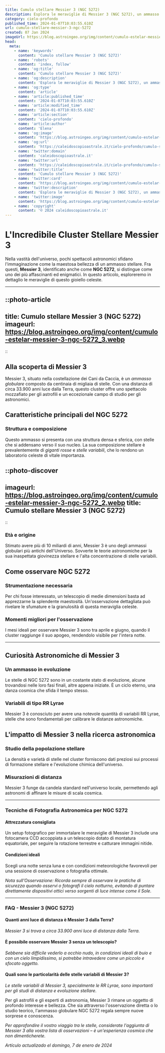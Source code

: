 ```yaml
---
title: Cumulo stellare Messier 3 (NGC 5272)
description: Esplora le meraviglie di Messier 3 (NGC 5272), un ammasso stellare incredibile con la nostra guida esperta. Astrofascino celeste!
category: cielo-profondo
published_time: 2024-01-07T10:03:55.610Z
url: cumulo-stellare-messier-3-ngc-5272
created: 07 Jan 2024
imageUrl: https://blog.astroingeo.org/img/content/cumulo-estelar-messier-3-ngc-5272_3.webp
head:
  meta:
    - name: 'keywords'
      content: 'Cumulo stellare Messier 3 (NGC 5272)'
    - name: 'robots'
      content: 'index, follow'
    - name: 'og:title'
      content: 'Cumulo stellare Messier 3 (NGC 5272)'
    - name: 'og:description'
      content: 'Esplora le meraviglie di Messier 3 (NGC 5272), un ammasso stellare incredibile con la nostra guida esperta. Astrofascino celeste!'
    - name: 'og:type'
      content: 'article'
    - name: 'article:published_time'
      content: '2024-01-07T10:03:55.610Z'
    - name: 'article:modified_time'
      content: '2024-01-07T10:03:55.610Z'
    - name: 'article:section'
      content: 'cielo-profondo'
    - name: 'article:author'
      content: 'Elena'
    - name: 'og:image'
      content: 'https://blog.astroingeo.org/img/content/cumulo-estelar-messier-3-ngc-5272_3.webp'
    - name: 'og:url'
      content: 'https://caleidoscopioastrale.it/cielo-profondo/cumulo-stellare-messier-3-ngc-5272'
    - name: 'twitter:domain'
      content: 'caleidoscopioastrale.it'
    - name: 'twitter:url'
      content: 'https://caleidoscopioastrale.it/cielo-profondo/cumulo-stellare-messier-3-ngc-5272'
    - name: 'twitter:title'
      content: 'Cumulo stellare Messier 3 (NGC 5272)'
    - name: 'twitter:card'
      content: 'https://blog.astroingeo.org/img/content/cumulo-estelar-messier-3-ngc-5272_3.webp'
    - name: 'twitter:description'
      content: 'Esplora le meraviglie di Messier 3 (NGC 5272), un ammasso stellare incredibile con la nostra guida esperta. Astrofascino celeste!'
    - name: 'twitter:image'
      content: 'https://blog.astroingeo.org/img/content/cumulo-estelar-messier-3-ngc-5272_3.webp'
    - name: 'copyright'
      content: '© 2024 caleidoscopioastrale.it'
---
```

# L'Incredibile Cluster Stellare Messier 3

Nella vastità dell'universo, pochi spettacoli astronomici sfidano l'immaginazione come la maestosa bellezza di un ammasso stellare. Fra questi, **Messier 3**, identificato anche come **NGC 5272**, si distingue come uno dei più affascinanti ed enigmatici. In questo articolo, esploreremo in dettaglio le meraviglie di questo gioiello celeste.

---

::photo-article
---
title: Cumulo stellare Messier 3 (NGC 5272)
imageurl: https://blog.astroingeo.org/img/content/cumulo-estelar-messier-3-ngc-5272_3.webp
---
::

## Alla scoperta di Messier 3

Messier 3, situato nella costellazione dei Cani da Caccia, è un *ammasso globulare* composto da centinaia di migliaia di stelle. Con una distanza di circa 33.900 anni luce dalla Terra, questo cluster offre uno spettacolo mozzafiato per gli astrofili e un eccezionale campo di studio per gli astronomici.

## Caratteristiche principali del NGC 5272

### Struttura e composizione

Questo ammasso si presenta con una struttura densa e sferica, con stelle che si addensano verso il suo nucleo. La sua composizione stellare è prevalentemente di *giganti rosse* e *stelle variabili*, che lo rendono un laboratorio celeste di vitale importanza.

::photo-discover
---
imageurl: https://blog.astroingeo.org/img/content/cumulo-estelar-messier-3-ngc-5272_2.webp
title: Cumulo stellare Messier 3 (NGC 5272)
---
::

### Età e origine

Stimato avere più di 10 miliardi di anni, Messier 3 è uno degli ammassi globulari più antichi dell'Universo. Sovverte le teorie astronomiche per la sua inaspettata giovinezza stellare e l'alta concentrazione di stelle variabili.

## Come osservare NGC 5272

### Strumentazione necessaria

Per chi fosse interessato, un telescopio di medie dimensioni basta ad apprezzarne la splendente maestosità. Un'osservazione dettagliata può rivelare le sfumature e la granulosità di questa meraviglia celeste.

### Momenti migliori per l'osservazione

I mesi ideali per osservare Messier 3 sono tra aprile e giugno, quando il cluster raggiunge il suo apogeo, rendendolo visibile per l'intera notte.

---

## Curiosità Astronomiche di Messier 3

### Un ammasso in evoluzione

Le stelle di NGC 5272 sono in un costante stato di evoluzione, alcune trovandosi nelle loro fasi finali, altre appena iniziate. È un ciclo eterno, una danza cosmica che sfida il tempo stesso.

### Variabili di tipo RR Lyrae

Messier 3 è conosciuto per avere una notevole quantità di variabili RR Lyrae, stelle che sono fondamentali per calibrare le distanze astronomiche.

## L'impatto di Messier 3 nella ricerca astronomica

### Studio della popolazione stellare

La densità e varietà di stelle nel cluster forniscono dati preziosi sui processi di formazione stellare e l'evoluzione chimica dell'universo.

### Misurazioni di distanza

Messier 3 funge da candela standard nell'universo locale, permettendo agli astronomi di affinare le misure di scala cosmica.

---

### Tecniche di Fotografia Astronomica per NGC 5272

#### Attrezzatura consigliata

Un setup fotografico per immortalare le meraviglie di Messier 3 include una fotocamera CCD accoppiata a un telescopio dotato di montatura equatoriale, per seguire la rotazione terrestre e catturare immagini nitide.

#### Condizioni ideali

Scegli una notte senza luna e con condizioni meteorologiche favorevoli per una sessione di osservazione o fotografia ottimale.

*Nota sull'Osservazione: Ricorda sempre di osservare le pratiche di sicurezza quando osservi o fotografi il cielo notturno, evitando di puntare direttamente dispositivi ottici verso sorgenti di luce intense come il Sole.*

---

### FAQ - Messier 3 (NGC 5272)

#### Quanti anni luce di distanza è Messier 3 dalla Terra?
*Messier 3 si trova a circa 33.900 anni luce di distanza dalla Terra.*

#### È possibile osservare Messier 3 senza un telescopio?
*Sebbene sia difficile vederlo a occhio nudo, in condizioni ideali di buio e con un cielo limpidissimo, si potrebbe intravedere come un piccolo e sfocato oggetto.*

#### Quali sono le particolarità delle stelle variabili di Messier 3?
*Le stelle variabili di Messier 3, specialmente le RR Lyrae, sono importanti per gli studi di distanza e evoluzione stellare.*

Per gli astrofili e gli esperti di astronomia, Messier 3 rimane un oggetto di profondo interesse e bellezza. Che sia attraverso l'osservazione diretta o lo studio teorico, l'ammasso globulare NGC 5272 regala sempre nuove sorprese e conoscenza. 

*Per approfondire il vostro viaggio tra le stelle, considerate l'aggiunta di Messier 3 alla vostra lista di osservazioni – è un'esperienza cosmica che non dimenticherete.*

_Artículo actualizado el domingo, 7 de enero de 2024_
